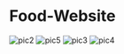# Food-Website


![pic2](https://user-images.githubusercontent.com/100076307/226949654-603c4516-e176-434d-9572-f7b964b69344.png)
![pic5](https://user-images.githubusercontent.com/100076307/226949634-0549a997-d471-47b6-955e-6cba890bbd07.png)
![pic3](https://user-images.githubusercontent.com/100076307/226949657-ffb456e3-e9fb-452e-ae58-bb687a57afa5.png)
![pic4](https://user-images.githubusercontent.com/100076307/226949662-724fc3a9-83df-4c47-b11e-2b3e0a43c80a.png)

